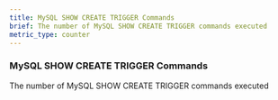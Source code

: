 ```yaml
---
title: MySQL SHOW CREATE TRIGGER Commands
brief: The number of MySQL SHOW CREATE TRIGGER commands executed
metric_type: counter
---
```

### MySQL SHOW CREATE TRIGGER Commands

The number of MySQL SHOW CREATE TRIGGER commands executed

